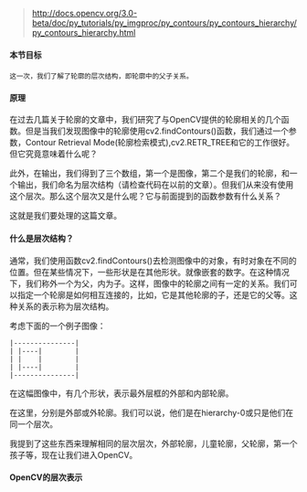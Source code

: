 
>http://docs.opencv.org/3.0-beta/doc/py_tutorials/py_imgproc/py_contours/py_contours_hierarchy/py_contours_hierarchy.html


#### 本节目标
```
这一次，我们了解了轮廓的层次结构，即轮廓中的父子关系。
```

#### 原理

在过去几篇关于轮廓的文章中，我们研究了与OpenCV提供的轮廓相关的几个函数。但是当我们发现图像中的轮廓使用cv2.findContours()函数，我们通过一个参数，Contour Retrieval Mode(轮廓检索模式),cv2.RETR_TREE和它的工作很好。但它究竟意味着什么呢？

此外，在输出，我们得到了三个数组，第一个是图像，第二个是我们的轮廓，和一个输出，我们命名为层次结构（请检查代码在以前的文章）。但我们从来没有使用这个层次。那么这个层次又是什么呢？它与前面提到的函数参数有什么关系？

这就是我们要处理的这篇文章。


#### 什么是层次结构？

通常，我们使用函数cv2.findContours()去检测图像中的对象，有时对象在不同的位置。但在某些情况下，一些形状是在其他形状。就像嵌套的数字。在这种情况下，我们称外一个为父，内为子。这样，图像中的轮廓之间有一定的关系。我们可以指定一个轮廓是如何相互连接的，比如，它是其他轮廓的子，还是它的父等。这种关系的表示称为层次结构。

考虑下面的一个例子图像：

```
|---------------|
| |----|        | 
| |    |        |
| |----|        |
|---------------|
```

在这幅图像中，有几个形状，表示最外层框的外部和内部轮廓。

在这里，分别是外部或外轮廓。我们可以说，他们是在hierarchy-0或只是他们在同一个层次。

我提到了这些东西来理解相同的层次层次，外部轮廓，儿童轮廓，父轮廓，第一个孩子等，现在让我们进入OpenCV。


#### OpenCV的层次表示










